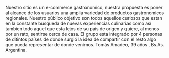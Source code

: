 Nuestro sitio es un e-commerce gastronomico, nuestra propuesta es poner al alcance de los usuarios una amplia variedad de productos gastronomicos regionales. Nuestro público objetivo son todos aquellos curiosos que estan en la constante busqueda de nuevas experiencias culinarias como así tambien todo aquel que esta lejos de su país de origen  y quiere, al menos por un rato, sentirse cerca de casa.
El grupo esta integrado por 4 personas de ditintos países de donde surgió la idea de compartir con el resto algo que pueda representar de donde venimos.
Tomás Amadeo, 39 años , Bs.As. Argentina.
